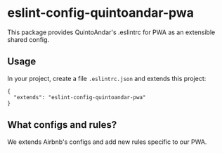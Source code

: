 # eslint-config-quintoandar-pwa

This package provides QuintoAndar's .eslintrc for PWA as an extensible shared config.

## Usage

In your project, create a file `.eslintrc.json` and extends this project:

```es6
{
  "extends": "eslint-config-quintoandar-pwa"
}
```

## What configs and rules?

We extends Airbnb's configs and add new rules specific to our PWA.
